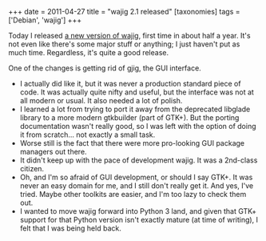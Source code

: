 +++
date = 2011-04-27
title = "wajig 2.1 released"
[taxonomies]
tags = ['Debian', 'wajig']
+++

Today I released [a new version of wajig], first time in about half a
year. It's not even like there's some major stuff or anything; I just
haven't put as much time. Regardless, it's quite a good release.

One of the changes is getting rid of gjig, the GUI interface.

-   I actually did like it, but it was never a production standard piece
    of code. It was actually quite nifty and useful, but the interface
    was not at all modern or usual. It also needed a lot of polish.
-   I learned a lot from trying to port it away from the deprecated
    libglade library to a more modern gtkbuilder (part of GTK+). But the
    porting documentation wasn't really good, so I was left with the
    option of doing it from scratch... not exactly a small task.
-   Worse still is the fact that there were more pro-looking GUI package
    managers out there.
-   It didn't keep up with the pace of development wajig. It was a
    2nd-class citizen.
-   Oh, and I'm so afraid of GUI development, or should I say GTK+. It
    was never an easy domain for me, and I still don't really get it.
    And yes, I've tried. Maybe other toolkits are easier, and I'm too
    lazy to check them out.
-   I wanted to move wajig forward into Python 3 land, and given that
    GTK+ support for that Python version isn't exactly mature (at time
    of writing), I felt that I was being held back.

  [a new version of wajig]: http://packages.qa.debian.org/w/wajig/news/20110427T131707Z.html
